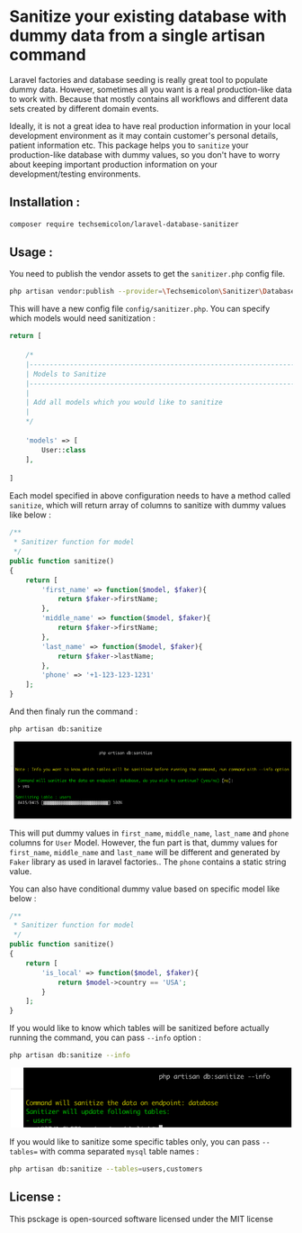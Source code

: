 # Sanitize your existing database with dummy data from a single artisan command

Laravel factories and database seeding is really great tool to populate dummy data. However, sometimes all you want is a real production-like data to work with. Because that mostly contains all workflows and different data sets created by different domain events. 

Ideally, it is not a great idea to have real production information in your local development environment as it may contain customer's personal details, patient information etc. This package helps you to `sanitize` your production-like database with dummy values, so you don't have to worry about keeping important production information on your development/testing environments.

## Installation : 

~~~bash
composer require techsemicolon/laravel-database-sanitizer
~~~

## Usage : 

You need to publish the vendor assets to get the `sanitizer.php` config file.

~~~bash
php artisan vendor:publish --provider=\Techsemicolon\Sanitizer\DatabaseSanitizerServiceProvider
~~~

This will have a new config file `config/sanitizer.php`. You can specify which models would need sanitization : 

~~~php
return [

    /*
    |--------------------------------------------------------------------------
    | Models to Sanitize
    |--------------------------------------------------------------------------
    |
    | Add all models which you would like to sanitize
    |
    */

    'models' => [
        User::class
    ],

]
~~~

Each model specified in above configuration needs to have a method called `sanitize`, which will return array of columns to sanitize with dummy values like below : 

~~~php
/**
 * Sanitizer function for model
 */
public function sanitize()
{
    return [
        'first_name' => function($model, $faker){
            return $faker->firstName;
        },
        'middle_name' => function($model, $faker){
            return $faker->firstName;
        },
        'last_name' => function($model, $faker){
            return $faker->lastName;
        },
        'phone' => '+1-123-123-1231'
    ];
}
~~~

And then finaly run the command : 

~~~bash
php artisan db:sanitize
~~~

<p align="center">
    <img alt="Laravel" src="usage.png" width="500">
</p>

This will put dummy values in `first_name`, `middle_name`, `last_name` and `phone` columns for `User` Model. However, the fun part is that, dummy values for `first_name`, `middle_name` and `last_name` will be different and generated by `Faker` library as used in laravel factories.. The `phone` contains a static string value.

You can also have conditional dummy value based on specific model like below : 
~~~php
/**
 * Sanitizer function for model
 */
public function sanitize()
{
    return [
        'is_local' => function($model, $faker){
            return $model->country == 'USA';
        }
    ];
}
~~~

If you would like to know which tables will be sanitized before actually running the command, you can pass `--info` option : 
~~~bash
php artisan db:sanitize --info
~~~

<p align="center">
    <img alt="Laravel" src="info.png" width="500">
</p>

If you would like to sanitize some specific tables only, you can pass `--tables=` with comma separated `mysql` table names : 
~~~bash
php artisan db:sanitize --tables=users,customers
~~~

## License : 

This psckage is open-sourced software licensed under the MIT license
